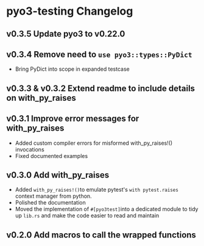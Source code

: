 # pyo3-testing Changelog

## v0.3.5 Update pyo3 to v0.22.0

## v0.3.4 Remove need to `use pyo3::types::PyDict`

- Bring PyDict into scope in expanded testcase

## v0.3.3 & v0.3.2 Extend readme to include details on with_py_raises

## v0.3.1 Improve error messages for with_py_raises

- Added custom compiler errors for misformed with_py_raises!() invocations
- Fixed documented examples

## v0.3.0 Add with_py_raises

- Added `with_py_raises!()`to emulate pytest's `with pytest.raises` context manager from python.
- Polished the documentation
- Moved the implementation of `#[pyo3test]`into a dedicated module to tidy up `lib.rs` and make the code easier to read and maintain

## v0.2.0 Add macros to call the wrapped functions
